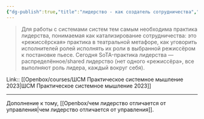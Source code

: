 ```yaml
---
{"dg-publish":true,"title":"лидерство - как создатель сотрудничества","tags":["quotes"],"date":"2023-03-24T11:01:26+04:00","modified_at":"2023-06-01T17:13:24+04:00","alias":"лидерство - как создатель сотрудничества","dg-path":"/quotes/202303241101.md","permalink":"/quotes/202303241101/","dgPassFrontmatter":true}
---
```



> Для работы с системами систем тем самым необходима практика лидерства, понимаемая как катализирование сотрудничества: это «режиссёрская» практика в театральной метафоре, как уговорить исполнителей ролей исполнять их роли в выбранной режиссёром к постановке пьесе. Сегодня SoTA-практика лидерства — распределённое/shared лидерство (нет одного «режиссёра», все выполняют роль лидера, каждый вокруг себя).

Link:: [[Openbox/courses/ШСМ Практическое системное мышление 2023\|ШСМ Практическое системное мышление 2023]]

---

Дополнение к тому, [[Openbox/чем лидерство отличается от управления\|чем лидерство отличается от управления]].
